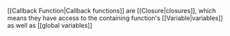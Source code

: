 [[Callback Function|Callback functions]] are [[Closure|closures]], which means they have access to the containing function's [[Variable|variables]] as well as [[global variables]]